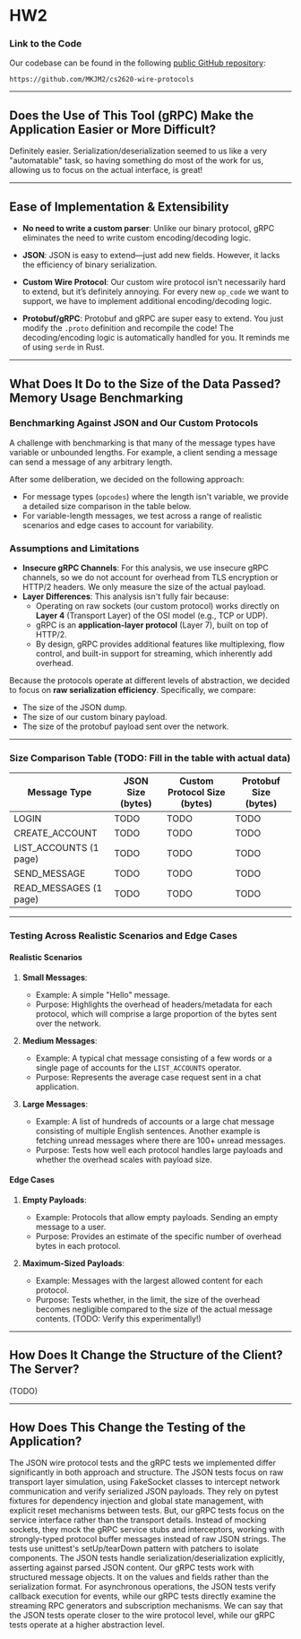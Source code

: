 # HW2 

### Link to the Code
Our codebase can be found in the following [public GitHub repository](https://github.com/MKJM2/cs2620-wire-protocols):
```
https://github.com/MKJM2/cs2620-wire-protocols
```

---

## Does the Use of This Tool (gRPC) Make the Application Easier or More Difficult?
Definitely easier. Serialization/deserialization seemed to us like a very "automatable" task, so having something do most of the work for us, allowing us to focus on the actual interface, is great!

---

## Ease of Implementation & Extensibility
- **No need to write a custom parser**: Unlike our binary protocol, gRPC eliminates the need to write custom encoding/decoding logic.
  
- **JSON**: JSON is easy to extend—just add new fields. However, it lacks the efficiency of binary serialization.

- **Custom Wire Protocol**: Our custom wire protocol isn't necessarily hard to extend, but it’s definitely annoying. For every new `op_code` we want to support, we have to implement additional encoding/decoding logic.

- **Protobuf/gRPC**: Protobuf and gRPC are super easy to extend. You just modify the `.proto` definition and recompile the code! The decoding/encoding logic is automatically handled for you. It reminds me of using `serde` in Rust.

---

## What Does It Do to the Size of the Data Passed? Memory Usage Benchmarking

### Benchmarking Against JSON and Our Custom Protocols
A challenge with benchmarking is that many of the message types have variable or unbounded lengths. For example, a client sending a message can send a message of any arbitrary length.

After some deliberation, we decided on the following approach:

- For message types (`opcodes`) where the length isn't variable, we provide a detailed size comparison in the table below.
- For variable-length messages, we test across a range of realistic scenarios and edge cases to account for variability.

### Assumptions and Limitations
- **Insecure gRPC Channels**: For this analysis, we use insecure gRPC channels, so we do not account for overhead from TLS encryption or HTTP/2 headers. We only measure the size of the actual payload.
- **Layer Differences**: This analysis isn't fully fair because:
  - Operating on raw sockets (our custom protocol) works directly on **Layer 4** (Transport Layer) of the OSI model (e.g., TCP or UDP).
  - gRPC is an **application-layer protocol** (Layer 7), built on top of HTTP/2.
  - By design, gRPC provides additional features like multiplexing, flow control, and built-in support for streaming, which inherently add overhead.

Because the protocols operate at different levels of abstraction, we decided to focus on **raw serialization efficiency**. Specifically, we compare:
- The size of the JSON dump.
- The size of our custom binary payload.
- The size of the protobuf payload sent over the network.

---

### Size Comparison Table (TODO: Fill in the table with actual data)

| **Message Type**       | **JSON Size (bytes)** | **Custom Protocol Size (bytes)** | **Protobuf Size (bytes)** |
|-------------------------|-----------------------|-----------------------------------|---------------------------|
| LOGIN                  | TODO                 | TODO                             | TODO                     |
| CREATE_ACCOUNT         | TODO                 | TODO                             | TODO                     |
| LIST_ACCOUNTS (1 page) | TODO                 | TODO                             | TODO                     |
| SEND_MESSAGE           | TODO                 | TODO                             | TODO                     |
| READ_MESSAGES (1 page) | TODO                 | TODO                             | TODO                     |

---

### Testing Across Realistic Scenarios and Edge Cases

#### Realistic Scenarios
1. **Small Messages**:
   - Example: A simple "Hello" message.
   - Purpose: Highlights the overhead of headers/metadata for each protocol, which will comprise a large proportion of the bytes sent over the network.

2. **Medium Messages**:
   - Example: A typical chat message consisting of a few words or a single page of accounts for the `LIST_ACCOUNTS` operator.
   - Purpose: Represents the average case request sent in a chat application.

3. **Large Messages**:
   - Example: A list of hundreds of accounts or a large chat message consisting of multiple English sentences. Another example is fetching unread messages where there are 100+ unread messages.
   - Purpose: Tests how well each protocol handles large payloads and whether the overhead scales with payload size.

#### Edge Cases
1. **Empty Payloads**:
   - Example: Protocols that allow empty payloads. Sending an empty message to a user.
   - Purpose: Provides an estimate of the specific number of overhead bytes in each protocol.

2. **Maximum-Sized Payloads**:
   - Example: Messages with the largest allowed content for each protocol.
   - Purpose: Tests whether, in the limit, the size of the overhead becomes negligible compared to the size of the actual message contents. (TODO: Verify this experimentally!)

---

## How Does It Change the Structure of the Client? The Server?

(TODO)

---

## How Does This Change the Testing of the Application?

The JSON wire protocol tests and the gRPC tests we implemented differ significantly in both approach and structure.
The JSON tests focus on raw transport layer simulation, using FakeSocket classes to intercept network communication and verify serialized JSON payloads. They rely on pytest fixtures for dependency injection and global state management, with explicit reset mechanisms between tests.
But, our gRPC tests focus on the service interface rather than the transport details. Instead of mocking sockets, they mock the gRPC service stubs and interceptors, working with strongly-typed protocol buffer messages instead of raw JSON strings. The tests use unittest's setUp/tearDown pattern with patchers to isolate components.
The JSON tests handle serialization/deserialization explicitly, asserting against parsed JSON content. Our gRPC tests work with structured message objects. It on the values and fields rather than the serialization format.
For asynchronous operations, the JSON tests verify callback execution for events, while our gRPC tests directly examine the streaming RPC generators and subscription mechanisms.
We can say that the JSON tests operate closer to the wire protocol level, while our gRPC tests operate at a higher abstraction level.